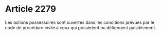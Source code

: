 # Article 2279

Les actions possessoires sont ouvertes dans les conditions prévues par le code de procédure civile à ceux qui possèdent ou détiennent paisiblement.